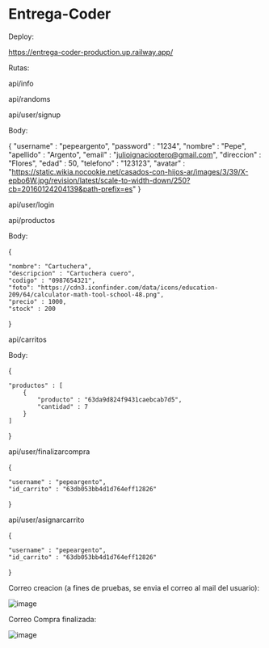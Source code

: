 # Entrega-Coder

Deploy:

https://entrega-coder-production.up.railway.app/



Rutas:

api/info

api/randoms

api/user/signup


Body: 

{
    "username" : "pepeargento",
    "password" : "1234",
    "nombre" : "Pepe",
    "apellido" : "Argento",
    "email" : "julioignaciootero@gmail.com",
    "direccion" : "Flores",
    "edad" : 50,
    "telefono" : "123123",
    "avatar" : "https://static.wikia.nocookie.net/casados-con-hijos-ar/images/3/39/X-epbo6W.jpg/revision/latest/scale-to-width-down/250?cb=20160124204139&path-prefix=es"
}


api/user/login


api/productos

Body:

{

    "nombre": "Cartuchera",
    "descripcion" : "Cartuchera cuero",
    "codigo" : "0987654321",
    "foto": "https://cdn3.iconfinder.com/data/icons/education-209/64/calculator-math-tool-school-48.png",
    "precio" : 1000,
    "stock" : 200

}

api/carritos 

Body:

{

    "productos" : [
        {
            "producto" : "63da9d824f9431caebcab7d5",
            "cantidad" : 7
        }
    ]
}

api/user/finalizarcompra

{

    "username" : "pepeargento",
    "id_carrito" : "63db053bb4d1d764eff12826"

}



api/user/asignarcarrito

{

    "username" : "pepeargento",
    "id_carrito" : "63db053bb4d1d764eff12826"

}



Correo creacion (a fines de pruebas, se envia el correo al mail del usuario):

![image](https://user-images.githubusercontent.com/45604192/216630051-97583e0c-412c-4cc0-a8c7-db63a5b1bb35.png)


Correo Compra finalizada:


![image](https://user-images.githubusercontent.com/45604192/216629820-ad015185-7c38-43b5-bcc7-577e8259c313.png)
